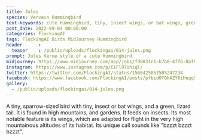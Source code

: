 ```yaml
---
title: Jules
species: Vervain Hummingbird
text-keywords: cute Hummingbird, tiny, insect wings, or bat wings, green, lizard tail
post_date: 2022-09-04 00:00:00
categories: FlockingAI
tags: FlockingAI Birds MidJourney Hummingbird
header      :
  teaser    : /public/uploads/flockingai/014-jules.png
prompt: Jules Verne style of a cute Hummingbird
midjourney: https://www.midjourney.com/app/jobs/fd8831c1-b7b8-4ff6-8af9-9a8606153cd2
instagram: https://www.instagram.com/p/CiFl97ihiql/
twitter: https://twitter.com/FlockingAI/status/1566425857505247234
facebook: https://www.facebook.com/FlockingAI/posts/pfbid0YQkAZY6iHuqq59Pkn6HLyf4hmxcqAHSPipvpy4V38JkeKzeeX6CbQBSQZuNuKW9rl
gallery: 
  - /public/uploads/flockingai/014-jules.png
---
```


A tiny, sparrow-sized bird with tiny, insect or bat wings, and a green, lizard tail. It is found in high mountains, and gardens. It feeds on insects. Its most notable feature is its wings, which are adapted for flight in the very high mountainous altitudes of its habitat.  Its unique call sounds like "bzzzt bzzzt bzzzt".
